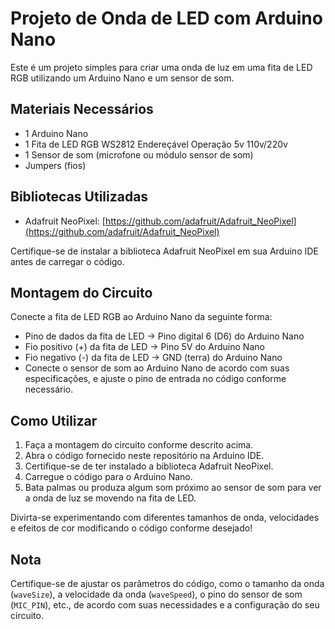 # Projeto de Onda de LED com Arduino Nano

Este é um projeto simples para criar uma onda de luz em uma fita de LED RGB utilizando um Arduino Nano e um sensor de som.

## Materiais Necessários

- 1 Arduino Nano
- 1 Fita de LED RGB WS2812 Endereçável Operação 5v 110v/220v
- 1 Sensor de som (microfone ou módulo sensor de som)
- Jumpers (fios)

## Bibliotecas Utilizadas

- Adafruit NeoPixel: [https://github.com/adafruit/Adafruit_NeoPixel](https://github.com/adafruit/Adafruit_NeoPixel)

Certifique-se de instalar a biblioteca Adafruit NeoPixel em sua Arduino IDE antes de carregar o código.

## Montagem do Circuito

Conecte a fita de LED RGB ao Arduino Nano da seguinte forma:

- Pino de dados da fita de LED -> Pino digital 6 (D6) do Arduino Nano
- Fio positivo (+) da fita de LED -> Pino 5V do Arduino Nano
- Fio negativo (-) da fita de LED -> GND (terra) do Arduino Nano
- Conecte o sensor de som ao Arduino Nano de acordo com suas especificações, e ajuste o pino de entrada no código conforme necessário.

## Como Utilizar

1. Faça a montagem do circuito conforme descrito acima.
2. Abra o código fornecido neste repositório na Arduino IDE.
3. Certifique-se de ter instalado a biblioteca Adafruit NeoPixel.
4. Carregue o código para o Arduino Nano.
5. Bata palmas ou produza algum som próximo ao sensor de som para ver a onda de luz se movendo na fita de LED.

Divirta-se experimentando com diferentes tamanhos de onda, velocidades e efeitos de cor modificando o código conforme desejado!

## Nota

Certifique-se de ajustar os parâmetros do código, como o tamanho da onda (`waveSize`), a velocidade da onda (`waveSpeed`), o pino do sensor de som (`MIC_PIN`), etc., de acordo com suas necessidades e a configuração do seu circuito.

